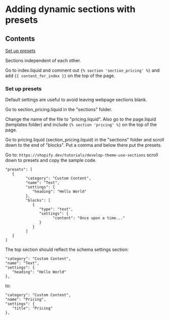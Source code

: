 # Adding dynamic sections with presets

## Contents
[Set up presets](#Set_up_presets)

Sections independent of each other.  

Go to index.liquid and comment out ```{% section 'section_pricing' %}``` and add ```{{ content_for_index }}``` on the top of the page.  

### Set up presets

Default settings are useful to avoid leaving webpage sections blank. 

Go to section_pricing.liquid in the "sections" folder.

Change the name of the file to "pricing.liquid". Also go to the page.liquid (templates folder) and include ```{% section 'pricing' %}``` on the top of the page.  

Go to pricing.liquid (section_pricing.liquid) in the "sections" folder and scroll down to the end of "blocks". Put a comma and below there put the presets.  

Go to: ```https://shopify.dev/tutorials/develop-theme-use-sections``` scroll down to presets and copy the sample code.  
```
"presets": [
   {
         "category": "Custom Content",
         "name": "Text",
         "settings": {
            "heading": "Hello World"
         },
         "blocks": [
            {
               "type": "text",
               "settings": {
                     "content": "Once upon a time..."
               }
            }
         ]
   }
]
```  
The top section should reflect the schema settings section:
```
"category": "Custom Content",
"name": "Text",
"settings": {
   "heading": "Hello World"
},
```
to:
``` 
"category": "Custom Content",
"name": "Pricing",
"settings": {
   "title": "Pricing"
},
```


